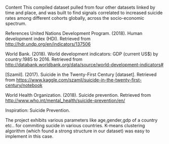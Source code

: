 Content
This compiled dataset pulled from four other datasets linked by time and place, and was built to find signals correlated to increased suicide rates among different cohorts globally, across the socio-economic spectrum.

References United Nations Development Program. (2018). Human development index (HDI). Retrieved from http://hdr.undp.org/en/indicators/137506

World Bank. (2018). World development indicators: GDP (current US$) by country:1985 to 2016. Retrieved from http://databank.worldbank.org/data/source/world-development-indicators#

[Szamil]. (2017). Suicide in the Twenty-First Century [dataset]. Retrieved from https://www.kaggle.com/szamil/suicide-in-the-twenty-first-century/notebook

World Health Organization. (2018). Suicide prevention. Retrieved from http://www.who.int/mental_health/suicide-prevention/en/

Inspiration: Suicide Prevention.


The project exhibits various parameters like age,gender,gdp of a country etc.. for commiting sucide in various countries.
K-means clustering algorithm (which found a strong structure in our dataset) was easy to implement in this case.